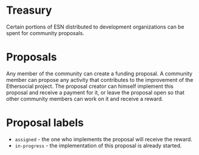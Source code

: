 # Treasury

Certain portions of ESN distributed to development organizations can be spent for community proposals.

# Proposals

Any member of the community can create a funding proposal. A community member can propose any activity that contributes to the improvement of the Ethersocial project. The proposal creator can himself implement this proposal and receive a payment for it, or leave the proposal open so that other community members can work on it and receive a reward.

# Proposal labels

- `assigned` -  the one who implements the proposal will receive the reward.
- `in-progress` - the implementation of this proposal is already started.
